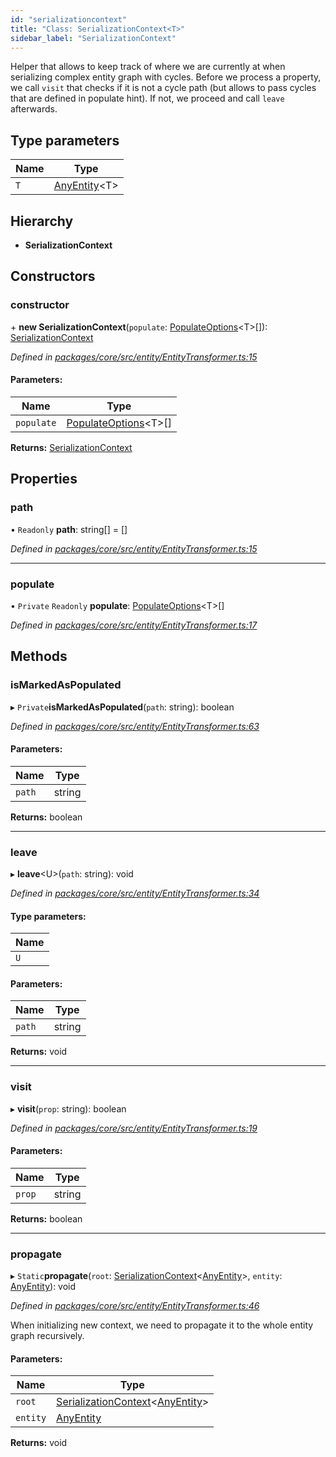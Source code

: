 ```yaml
---
id: "serializationcontext"
title: "Class: SerializationContext<T>"
sidebar_label: "SerializationContext"
---
```


Helper that allows to keep track of where we are currently at when serializing complex entity graph with cycles.
Before we process a property, we call `visit` that checks if it is not a cycle path (but allows to pass cycles that
are defined in populate hint). If not, we proceed and call `leave` afterwards.

## Type parameters

Name | Type |
------ | ------ |
`T` | [AnyEntity](../index.md#anyentity)&#60;T> |

## Hierarchy

* **SerializationContext**

## Constructors

### constructor

\+ **new SerializationContext**(`populate`: [PopulateOptions](../index.md#populateoptions)&#60;T>[]): [SerializationContext](serializationcontext.md)

*Defined in [packages/core/src/entity/EntityTransformer.ts:15](https://github.com/mikro-orm/mikro-orm/blob/c7aaca40d/packages/core/src/entity/EntityTransformer.ts#L15)*

#### Parameters:

Name | Type |
------ | ------ |
`populate` | [PopulateOptions](../index.md#populateoptions)&#60;T>[] |

**Returns:** [SerializationContext](serializationcontext.md)

## Properties

### path

• `Readonly` **path**: string[] = []

*Defined in [packages/core/src/entity/EntityTransformer.ts:15](https://github.com/mikro-orm/mikro-orm/blob/c7aaca40d/packages/core/src/entity/EntityTransformer.ts#L15)*

___

### populate

• `Private` `Readonly` **populate**: [PopulateOptions](../index.md#populateoptions)&#60;T>[]

*Defined in [packages/core/src/entity/EntityTransformer.ts:17](https://github.com/mikro-orm/mikro-orm/blob/c7aaca40d/packages/core/src/entity/EntityTransformer.ts#L17)*

## Methods

### isMarkedAsPopulated

▸ `Private`**isMarkedAsPopulated**(`path`: string): boolean

*Defined in [packages/core/src/entity/EntityTransformer.ts:63](https://github.com/mikro-orm/mikro-orm/blob/c7aaca40d/packages/core/src/entity/EntityTransformer.ts#L63)*

#### Parameters:

Name | Type |
------ | ------ |
`path` | string |

**Returns:** boolean

___

### leave

▸ **leave**&#60;U>(`path`: string): void

*Defined in [packages/core/src/entity/EntityTransformer.ts:34](https://github.com/mikro-orm/mikro-orm/blob/c7aaca40d/packages/core/src/entity/EntityTransformer.ts#L34)*

#### Type parameters:

Name |
------ |
`U` |

#### Parameters:

Name | Type |
------ | ------ |
`path` | string |

**Returns:** void

___

### visit

▸ **visit**(`prop`: string): boolean

*Defined in [packages/core/src/entity/EntityTransformer.ts:19](https://github.com/mikro-orm/mikro-orm/blob/c7aaca40d/packages/core/src/entity/EntityTransformer.ts#L19)*

#### Parameters:

Name | Type |
------ | ------ |
`prop` | string |

**Returns:** boolean

___

### propagate

▸ `Static`**propagate**(`root`: [SerializationContext](serializationcontext.md)&#60;[AnyEntity](../index.md#anyentity)>, `entity`: [AnyEntity](../index.md#anyentity)): void

*Defined in [packages/core/src/entity/EntityTransformer.ts:46](https://github.com/mikro-orm/mikro-orm/blob/c7aaca40d/packages/core/src/entity/EntityTransformer.ts#L46)*

When initializing new context, we need to propagate it to the whole entity graph recursively.

#### Parameters:

Name | Type |
------ | ------ |
`root` | [SerializationContext](serializationcontext.md)&#60;[AnyEntity](../index.md#anyentity)> |
`entity` | [AnyEntity](../index.md#anyentity) |

**Returns:** void
